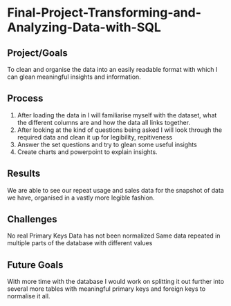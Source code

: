 # Final-Project-Transforming-and-Analyzing-Data-with-SQL

## Project/Goals
To clean and organise the data into an easily readable format with which I can glean meaningful insights and information.
## Process
1. After loading the data in I will familiarise myself with the dataset, what the different columns are and how the data all links together.
2. After looking at the kind of questions being asked I will look through the required data and clean it up for legibility, repitiveness
3. Answer the set questions and try to glean some useful insights
4. Create charts and powerpoint to explain insights.

## Results
We are able to see our repeat usage and sales data for the snapshot of data we have, organised in a vastly more legible fashion. 


## Challenges 
No real Primary Keys
Data has not been normalized
Same data repeated in multiple parts of the database with different values



## Future Goals
With more time with the database I would work on splitting it out further into several more tables with meaningful primary keys and foreign keys to normalise it all.

